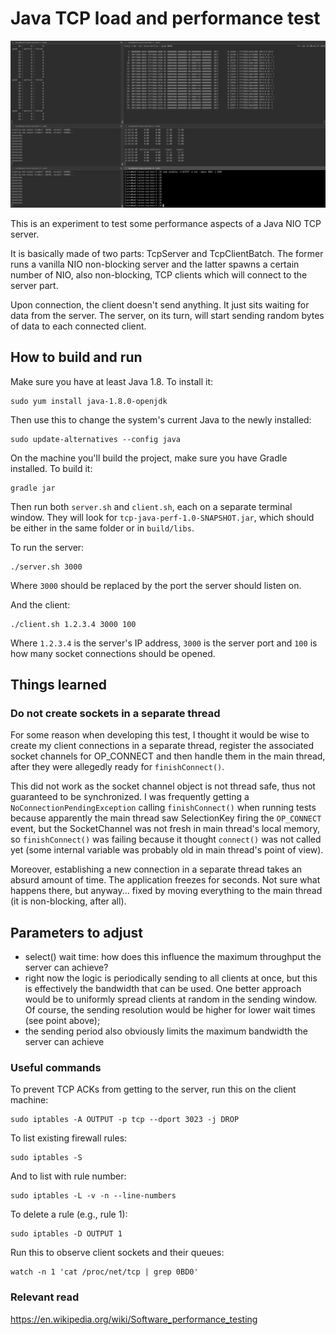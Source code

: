 
# Java TCP load and performance test

![](screenshots/screenshot-20200124-0200.png)

This is an experiment to test some performance aspects of a Java NIO TCP server.

It is basically made of two parts: TcpServer and TcpClientBatch. The former runs a vanilla NIO non-blocking server and the latter spawns a certain number of NIO, also non-blocking, TCP clients which will connect to the server part.

Upon connection, the client doesn't send anything. It just sits waiting for data from the server. The server, on its turn, will start sending random bytes of data to each connected client.

## How to build and run

Make sure you have at least Java 1.8. To install it:

    sudo yum install java-1.8.0-openjdk

Then use this to change the system's current Java to the newly installed:

    sudo update-alternatives --config java

On the machine you'll build the project, make sure you have Gradle installed. To build it:

    gradle jar
    
Then run both `server.sh` and `client.sh`, each on a separate terminal window. They will look for `tcp-java-perf-1.0-SNAPSHOT.jar`, which should be either in the same folder or in `build/libs`.

To run the server:

    ./server.sh 3000

Where `3000` should be replaced by the port the server should listen on.

And the client:

    ./client.sh 1.2.3.4 3000 100

Where `1.2.3.4` is the server's IP address, `3000` is the server port and `100` is how many socket connections should be opened.

## Things learned

### Do not create sockets in a separate thread

For some reason when developing this test, I thought it would be wise to create my client connections in a separate thread, register the associated socket channels for OP_CONNECT and then handle them in the main thread, after they were allegedly ready for `finishConnect()`.

This did not work as the socket channel object is not thread safe, thus not guaranteed to be synchronized. I was frequently getting a `NoConnectionPendingException` calling `finishConnect()` when running tests because apparently the main thread saw SelectionKey firing the `OP_CONNECT` event, but the SocketChannel was not fresh in main thread's local memory, so `finishConnect()` was failing because it thought `connect()` was not called yet (some internal variable was probably old in main thread's point of view).

Moreover, establishing a new connection in a separate thread takes an absurd amount of time. The application freezes for seconds. Not sure what happens there, but anyway... fixed by moving everything to the main thread (it is non-blocking, after all).

## Parameters to adjust

- select() wait time: how does this influence the maximum throughput the server can achieve?
- right now the logic is periodically sending to all clients at once, but this is effectively the bandwidth that can be used. One better approach would be to uniformly spread clients at random in the sending window. Of course, the sending resolution would be higher for lower wait times (see point above);
- the sending period also obviously limits the maximum bandwidth the server can achieve

### Useful commands

To prevent TCP ACKs from getting to the server, run this on the client machine:

    sudo iptables -A OUTPUT -p tcp --dport 3023 -j DROP

To list existing firewall rules:

    sudo iptables -S

And to list with rule number:

    sudo iptables -L -v -n --line-numbers

To delete a rule (e.g., rule 1):

    sudo iptables -D OUTPUT 1

Run this to observe client sockets and their queues:

    watch -n 1 'cat /proc/net/tcp | grep 0BD0'

### Relevant read

https://en.wikipedia.org/wiki/Software_performance_testing
